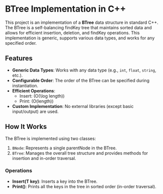 # BTree Implementation in C++

This project is an implementation of a **BTree** data structure in standard C++. The BTree is a self-balancing findKey tree that maintains sorted data and allows for efficient insertion, deletion, and findKey operations. This implementation is generic, supports various data types, and works for any specified order.

## Features
- **Generic Data Types**: Works with any data type (e.g., `int`, `float`, `string`, etc.).
- **Configurable Order**: The order of the BTree can be specified during instantiation.
- **Efficient Operations**:
    - Insert: \(O(\log length)\)
    - Print: \(O(length)\)
- **Custom Implementation**: No external libraries (except basic input/output) are used.

## How It Works
The BTree is implemented using two classes:
1. `BNode`: Represents a single parentNode in the BTree.
2. `BTree`: Manages the overall tree structure and provides methods for insertion and in-order traversal.

### Operations
- **Insert(T key)**: Inserts a key into the BTree.
- **Print()**: Prints all the keys in the tree in sorted order (in-order traversal).

